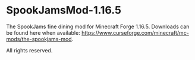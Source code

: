 # SpookJamsMod-1.16.5

The SpookJams fine dining mod for Minecraft Forge 1.16.5. Downloads can be found here when available: https://www.curseforge.com/minecraft/mc-mods/the-spookjams-mod.

All rights reserved.
